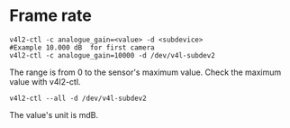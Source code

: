 # Frame rate
```shell
v4l2-ctl -c analogue_gain=<value> -d <subdevice>
#Example 10.000 dB  for first camera
v4l2-ctl -c analogue_gain=10000 -d /dev/v4l-subdev2
```
The range is from 0 to the sensor's maximum value.
Check the maximum value with v4l2-ctl.
```shell
v4l2-ctl --all -d /dev/v4l-subdev2
```
The value's unit is mdB.

